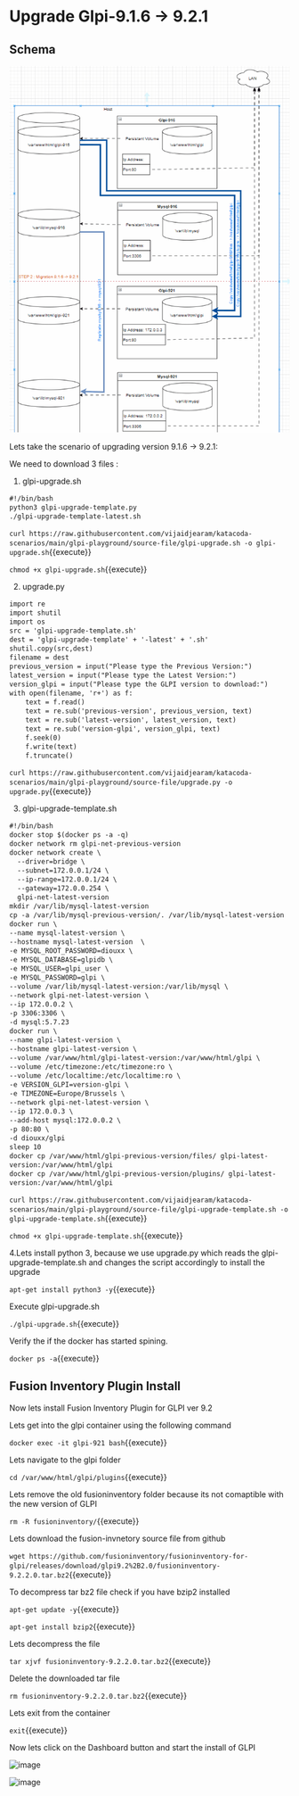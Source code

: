 # Upgrade Glpi-9.1.6 -> 9.2.1

## Schema

![schema](https://github.com/vijaidjearam/katacoda-scenarios/blob/main/glpi-playground/Assets/images/glpi-916to921.gif?raw=true)

Lets take the scenario of upgrading version 9.1.6 -> 9.2.1:

We need to download 3 files :
1. glpi-upgrade.sh
```
#!/bin/bash
python3 glpi-upgrade-template.py
./glpi-upgrade-template-latest.sh
```
`curl https://raw.githubusercontent.com/vijaidjearam/katacoda-scenarios/main/glpi-playground/source-file/glpi-upgrade.sh -o glpi-upgrade.sh`{{execute}}

`chmod +x glpi-upgrade.sh`{{execute}}

2. upgrade.py
```
import re
import shutil
import os
src = 'glpi-upgrade-template.sh'
dest = 'glpi-upgrade-template' + '-latest' + '.sh'
shutil.copy(src,dest)
filename = dest
previous_version = input("Please type the Previous Version:")
latest_version = input("Please type the Latest Version:")
version_glpi = input("Please type the GLPI version to download:")
with open(filename, 'r+') as f:
    text = f.read()
    text = re.sub('previous-version', previous_version, text)
    text = re.sub('latest-version', latest_version, text)
    text = re.sub('version-glpi', version_glpi, text)
    f.seek(0)
    f.write(text)
    f.truncate()
```
`curl https://raw.githubusercontent.com/vijaidjearam/katacoda-scenarios/main/glpi-playground/source-file/upgrade.py -o upgrade.py`{{execute}}

3. glpi-upgrade-template.sh
```
#!/bin/bash
docker stop $(docker ps -a -q)
docker network rm glpi-net-previous-version
docker network create \
  --driver=bridge \
  --subnet=172.0.0.1/24 \
  --ip-range=172.0.0.1/24 \
  --gateway=172.0.0.254 \
  glpi-net-latest-version
mkdir /var/lib/mysql-latest-version
cp -a /var/lib/mysql-previous-version/. /var/lib/mysql-latest-version
docker run \
--name mysql-latest-version \
--hostname mysql-latest-version  \
-e MYSQL_ROOT_PASSWORD=diouxx \
-e MYSQL_DATABASE=glpidb \
-e MYSQL_USER=glpi_user \
-e MYSQL_PASSWORD=glpi \
--volume /var/lib/mysql-latest-version:/var/lib/mysql \
--network glpi-net-latest-version \
--ip 172.0.0.2 \
-p 3306:3306 \
-d mysql:5.7.23
docker run \
--name glpi-latest-version \
--hostname glpi-latest-version \
--volume /var/www/html/glpi-latest-version:/var/www/html/glpi \
--volume /etc/timezone:/etc/timezone:ro \
--volume /etc/localtime:/etc/localtime:ro \
-e VERSION_GLPI=version-glpi \
-e TIMEZONE=Europe/Brussels \
--network glpi-net-latest-version \
--ip 172.0.0.3 \
--add-host mysql:172.0.0.2 \
-p 80:80 \
-d diouxx/glpi
sleep 10
docker cp /var/www/html/glpi-previous-version/files/ glpi-latest-version:/var/www/html/glpi
docker cp /var/www/html/glpi-previous-version/plugins/ glpi-latest-version:/var/www/html/glpi
```
`curl https://raw.githubusercontent.com/vijaidjearam/katacoda-scenarios/main/glpi-playground/source-file/glpi-upgrade-template.sh -o glpi-upgrade-template.sh`{{execute}}

`chmod +x glpi-upgrade-template.sh`{{execute}}

4.Lets install python 3, because we use upgrade.py which reads the glpi-upgrade-template.sh and changes the script accordingly to install the upgrade

`apt-get install python3 -y`{{execute}}

Execute glpi-upgrade.sh

`./glpi-upgrade.sh`{{execute}}

Verify the if the docker has started spining.

`docker ps -a`{{execute}}

## Fusion Inventory Plugin Install

Now lets install Fusion Inventory Plugin for GLPI ver 9.2 

Lets get into the glpi container using the following command

`docker exec -it glpi-921 bash`{{execute}}

Lets navigate to the glpi folder

`cd /var/www/html/glpi/plugins`{{execute}}

Lets remove the old fusioninventory folder because its not comaptible with the new version of GLPI

`rm -R fusioninventory/`{{execute}}

Lets download the fusion-invnetory source file from github

`wget https://github.com/fusioninventory/fusioninventory-for-glpi/releases/download/glpi9.2%2B2.0/fusioninventory-9.2.2.0.tar.bz2`{{execute}}

To decompress tar bz2 file check if you have bzip2 installed

`apt-get update -y`{{execute}}

`apt-get install bzip2`{{execute}}

Lets decompress the file

`tar xjvf fusioninventory-9.2.2.0.tar.bz2`{{execute}}

Delete the downloaded tar file 

`rm fusioninventory-9.2.2.0.tar.bz2`{{execute}}

Lets exit from the container

`exit`{{execute}}

Now lets click on the Dashboard button and start the install of GLPI

![image](https://user-images.githubusercontent.com/1507737/143208082-1dd1fdc6-a44a-48e5-9bbd-a143b370d756.png)

![image](https://user-images.githubusercontent.com/1507737/143208185-642a582b-2f68-4166-8f06-0401fd0dc1ac.png)






